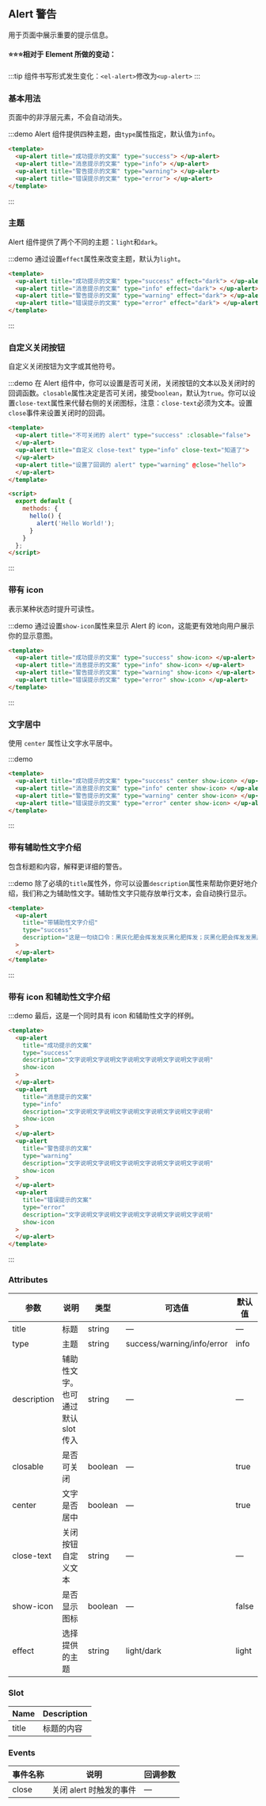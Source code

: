 ## Alert 警告

用于页面中展示重要的提示信息。

#### :star::star::star:相对于 Element 所做的变动：

:::tip
组件书写形式发生变化：`<el-alert>`修改为`<up-alert>`
:::

### 基本用法

页面中的非浮层元素，不会自动消失。

:::demo Alert 组件提供四种主题，由`type`属性指定，默认值为`info`。

```html
<template>
  <up-alert title="成功提示的文案" type="success"> </up-alert>
  <up-alert title="消息提示的文案" type="info"> </up-alert>
  <up-alert title="警告提示的文案" type="warning"> </up-alert>
  <up-alert title="错误提示的文案" type="error"> </up-alert>
</template>
```

:::

### 主题

Alert 组件提供了两个不同的主题：`light`和`dark`。

:::demo 通过设置`effect`属性来改变主题，默认为`light`。

```html
<template>
  <up-alert title="成功提示的文案" type="success" effect="dark"> </up-alert>
  <up-alert title="消息提示的文案" type="info" effect="dark"> </up-alert>
  <up-alert title="警告提示的文案" type="warning" effect="dark"> </up-alert>
  <up-alert title="错误提示的文案" type="error" effect="dark"> </up-alert>
</template>
```

:::

### 自定义关闭按钮

自定义关闭按钮为文字或其他符号。

:::demo 在 Alert 组件中，你可以设置是否可关闭，关闭按钮的文本以及关闭时的回调函数。`closable`属性决定是否可关闭，接受`boolean`，默认为`true`。你可以设置`close-text`属性来代替右侧的关闭图标，注意：`close-text`必须为文本。设置`close`事件来设置关闭时的回调。

```html
<template>
  <up-alert title="不可关闭的 alert" type="success" :closable="false">
  </up-alert>
  <up-alert title="自定义 close-text" type="info" close-text="知道了">
  </up-alert>
  <up-alert title="设置了回调的 alert" type="warning" @close="hello">
  </up-alert>
</template>

<script>
  export default {
    methods: {
      hello() {
        alert('Hello World!');
      }
    }
  };
</script>
```

:::

### 带有 icon

表示某种状态时提升可读性。

:::demo 通过设置`show-icon`属性来显示 Alert 的 icon，这能更有效地向用户展示你的显示意图。

```html
<template>
  <up-alert title="成功提示的文案" type="success" show-icon> </up-alert>
  <up-alert title="消息提示的文案" type="info" show-icon> </up-alert>
  <up-alert title="警告提示的文案" type="warning" show-icon> </up-alert>
  <up-alert title="错误提示的文案" type="error" show-icon> </up-alert>
</template>
```

:::

### 文字居中

使用 `center` 属性让文字水平居中。

:::demo

```html
<template>
  <up-alert title="成功提示的文案" type="success" center show-icon> </up-alert>
  <up-alert title="消息提示的文案" type="info" center show-icon> </up-alert>
  <up-alert title="警告提示的文案" type="warning" center show-icon> </up-alert>
  <up-alert title="错误提示的文案" type="error" center show-icon> </up-alert>
</template>
```

:::

### 带有辅助性文字介绍

包含标题和内容，解释更详细的警告。

:::demo 除了必填的`title`属性外，你可以设置`description`属性来帮助你更好地介绍，我们称之为辅助性文字。辅助性文字只能存放单行文本，会自动换行显示。

```html
<template>
  <up-alert
    title="带辅助性文字介绍"
    type="success"
    description="这是一句绕口令：黑灰化肥会挥发发灰黑化肥挥发；灰黑化肥会挥发发黑灰化肥发挥。 黑灰化肥会挥发发灰黑化肥黑灰挥发化为灰……"
  >
  </up-alert>
</template>
```

:::

### 带有 icon 和辅助性文字介绍

:::demo 最后，这是一个同时具有 icon 和辅助性文字的样例。

```html
<template>
  <up-alert
    title="成功提示的文案"
    type="success"
    description="文字说明文字说明文字说明文字说明文字说明文字说明"
    show-icon
  >
  </up-alert>
  <up-alert
    title="消息提示的文案"
    type="info"
    description="文字说明文字说明文字说明文字说明文字说明文字说明"
    show-icon
  >
  </up-alert>
  <up-alert
    title="警告提示的文案"
    type="warning"
    description="文字说明文字说明文字说明文字说明文字说明文字说明"
    show-icon
  >
  </up-alert>
  <up-alert
    title="错误提示的文案"
    type="error"
    description="文字说明文字说明文字说明文字说明文字说明文字说明"
    show-icon
  >
  </up-alert>
</template>
```

:::

### Attributes

| 参数        | 说明                               | 类型    | 可选值                     | 默认值 |
| ----------- | ---------------------------------- | ------- | -------------------------- | ------ |
| title       | 标题                               | string  | —                          | —      |
| type        | 主题                               | string  | success/warning/info/error | info   |
| description | 辅助性文字。也可通过默认 slot 传入 | string  | —                          | —      |
| closable    | 是否可关闭                         | boolean | —                          | true   |
| center      | 文字是否居中                       | boolean | —                          | true   |
| close-text  | 关闭按钮自定义文本                 | string  | —                          | —      |
| show-icon   | 是否显示图标                       | boolean | —                          | false  |
| effect      | 选择提供的主题                     | string  | light/dark                 | light  |

### Slot

| Name  | Description |
| ----- | ----------- |
| title | 标题的内容  |

### Events

| 事件名称 | 说明                    | 回调参数 |
| -------- | ----------------------- | -------- |
| close    | 关闭 alert 时触发的事件 | —        |
